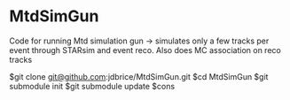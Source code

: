 # MtdSimGun
Code for running Mtd simulation gun -> simulates only a few tracks per event through STARsim and event reco. Also does MC association on reco tracks


$git clone git@github.com:jdbrice/MtdSimGun.git
$cd MtdSimGun
$git submodule init
$git submodule update
$cons

